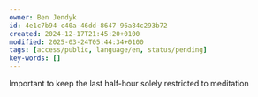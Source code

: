 ```yaml
---
owner: Ben Jendyk
id: 4e1c7b94-c40a-46dd-8647-96a84c293b72
created: 2024-12-17T21:45:20+0100
modified: 2025-03-24T05:44:34+0100
tags: [access/public, language/en, status/pending]
key-words: []
---
```


Important to keep the last half-hour solely restricted to meditation
